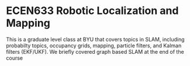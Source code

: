 # ECEN633 Robotic Localization and Mapping

This is a graduate level class at BYU that covers topics in SLAM, including probabilty topics, occupancy grids, mapping, particle filters, and Kalman filters (EKF/UKF). We briefly covered graph based SLAM at the end of the course